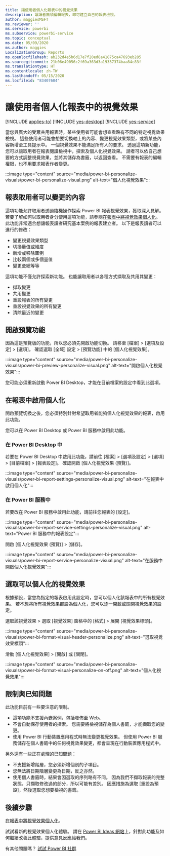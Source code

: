 ```yaml
---
title: 讓使用者個人化報表中的視覺效果
description: 讓讀者無須編輯報表，即可建立自己的報表檢視。
author: maggiesMSFT
ms.reviewer: ''
ms.service: powerbi
ms.subservice: powerbi-service
ms.topic: conceptual
ms.date: 05/09/2020
ms.author: maggies
LocalizationGroup: Reports
ms.openlocfilehash: ab232d4e5b6d17e7f20ed8a41875ca47693eb285
ms.sourcegitcommit: 21b06e49056c2f69a363d3a19337374baa84c83f
ms.translationtype: HT
ms.contentlocale: zh-TW
ms.lasthandoff: 05/15/2020
ms.locfileid: "83407604"
---
```

# <a name="let-users-personalize-visuals-in-a-report"></a>讓使用者個人化報表中的視覺效果

[!INCLUDE [applies-to](../includes/applies-to.md)] [!INCLUDE [yes-desktop](../includes/yes-desktop.md)] [!INCLUDE [yes-service](../includes/yes-service.md)]

當您與廣大的受眾共用報表時，某些使用者可能會想查看略有不同的特定視覺效果檢視。 這些使用者可能會想要切換軸上的內容、變更視覺效果類型，或將某些內容新增至工具提示中。 一個視覺效果不能滿足所有人的要求。 透過這項新功能，您可以讓取用者在報表閱讀檢視中，探索及個人化視覺效果。 請者可以依自己想要的方式調整視覺效果，並將其儲存為書籤，以返回查看。 不需要有報表的編輯權限，也不用要求報表作者變更。

:::image type="content" source="media/power-bi-personalize-visuals/power-bi-personalize-visual.png" alt-text="個人化視覺效果":::
 
## <a name="what-report-consumers-can-change"></a>報表取用者可以變更的內容

這項功能允許取用者透過臨機操作探索 Power BI 報表視覺效果，獲取深入見解。 若要了解如何以取用者身分使用這項功能，請參閱[在報表中將視覺效果個人化](../consumer/end-user-personalize-visuals.md)。 此功能非常適合想讓報表讀者研究基本案例的報表建立者。 以下是報表讀者可以進行的修改：

- 變更視覺效果類型
- 切換量值或維度
- 新增或移除圖例
- 比較兩個或多個量值
- 變更彙總等等

這項功能不僅允許探索新功能。 也能讓取用者以各種方式擷取及共用其變更：

- 擷取變更
- 共用變更
- 重設報表的所有變更
- 重設視覺效果的所有變更
- 清除最近的變更

## <a name="turn-on-the-preview-feature"></a>開啟預覽功能

因為這是預覽版的功能，所以您必須先開啟功能切換。 請移至 [檔案] > [選項及設定] > [選項]。 確認選取 [全域] 設定 > [預覽功能] 中的 [個人化視覺效果]。

:::image type="content" source="media/power-bi-personalize-visuals/power-bi-preview-personalize-visual.png" alt-text="開啟個人化視覺效果":::

您可能必須重新啟動 Power BI Desktop，才能在目前檔案的設定中看到此選項。

## <a name="enable-personalization-in-a-report"></a>在報表中啟用個人化

開啟預覽切換之後，您必須特別針對希望取用者能夠個人化視覺效果的報表，啟用此功能。

您可以在 Power BI Desktop 或 Power BI 服務中啟用此功能。

### <a name="in-power-bi-desktop"></a>在 Power BI Desktop 中

若要在 Power BI Desktop 中啟用此功能，請前往 [檔案] > [選項及設定] > [選項] > [目前檔案] > [報表設定]。 確認開啟 [個人化視覺效果 (預覽)]。

:::image type="content" source="media/power-bi-personalize-visuals/power-bi-report-settings-personalize-visual.png" alt-text="在報表中啟用個人化":::

### <a name="in-the-power-bi-service"></a>在 Power BI 服務中

若要改在 Power BI 服務中啟用此功能，請前往您報表的 [設定]。

:::image type="content" source="media/power-bi-personalize-visuals/power-bi-report-service-settings-personalize-visual.png" alt-text="Power BI 服務中的報表設定":::

開啟 [個人化視覺效果 (預覽)] > [儲存]。

:::image type="content" source="media/power-bi-personalize-visuals/power-bi-report-service-personalize-visual.png" alt-text="在服務中開啟個人化視覺效果":::

## <a name="select-visuals-that-can-be-personalized"></a>選取可以個人化的視覺效果

根據預設，當您為指定的報表啟用此設定時，您可以個人化該報表中的所有視覺效果。 若不想將所有視覺效果都設為個人化，您可以逐一開啟或關閉視覺效果的設定。

選取該視覺效果 > 選取 [視覺效果] 窗格中的 [格式] > 展開 [視覺效果標頭]。

:::image type="content" source="media/power-bi-personalize-visuals/power-bi-format-visual-header-personalize.png" alt-text="選取視覺效果標頭":::
 
滑動 [個人化視覺效果] >  [開啟] 或 [關閉]。

:::image type="content" source="media/power-bi-personalize-visuals/power-bi-format-visual-personalize-on-off.png" alt-text="個人化視覺效果":::


## <a name="limitations-and-known-issues"></a>限制與已知問題

此功能目前有一些要注意的限制。

- 這項功能不支援內嵌案例，包括發佈至 Web。
- 不會自動保存使用者的探索。 您需要將檢視儲存為個人書籤，才能擷取您的變更。
- 使用 Power BI 行動裝置應用程式時無法變更視覺效果。 但使用 Power BI 服務儲存在個人書籤中的任何視覺效果變更，都會呈現在行動裝置應用程式中。

另外還有一些正在處理的已知問題：

- 不支援新增階層，您必須新增個別的子項目。
- 您無法將日期階層變更為日期，反之亦然。 
- 使用個人書籤時，結果會因選取的序列略有不同。 因為我們不擷取報表的完整狀態，只擷取修改過的部分，所以可能有差別。 因應措施為選取 [重設為預設]，然後選取您想要檢視的書籤。 

## <a name="next-steps"></a>後續步驟

[在報表中將視覺效果個人化](../consumer/end-user-personalize-visuals.md)。     

試試看新的視覺效果個人化體驗。 請在 [Power BI Ideas 網站](https://ideas.powerbi.com/forums/265200-power-bi)上，針對此功能及如何繼續改善此體驗，提供意見反應給我們。 

有其他問題嗎？ [試試 Power BI 社群](https://community.powerbi.com/)
